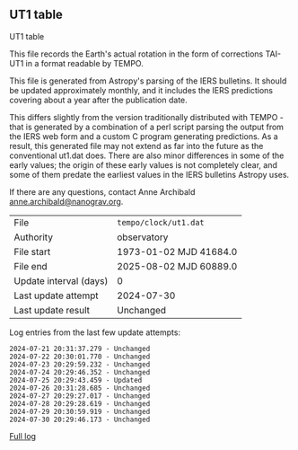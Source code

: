 
## UT1 table

UT1 table

This file records the Earth's actual rotation in the form of
corrections TAI-UT1 in a format readable by TEMPO.

This file is generated from Astropy's parsing of the IERS
bulletins. It should be updated approximately monthly, and it
includes the IERS predictions covering about a year after the
publication date.

This differs slightly from the version traditionally distributed
with TEMPO - that is generated by a combination of a perl script
parsing the output from the IERS web form and a custom C program
generating predictions. As a result, this generated file may not
extend as far into the future as the conventional ut1.dat does.
There are also minor differences in some of the early values; the
origin of these early values is not completely clear, and some of
them predate the earliest values in the IERS bulletins Astropy uses.

If there are any questions, contact Anne Archibald
<anne.archibald@nanograv.org>.

|     |     |
|:--- |:--- |
| File | `tempo/clock/ut1.dat` |
| Authority | observatory |
| File start | 1973-01-02 MJD 41684.0 |
| File end | 2025-08-02 MJD 60889.0 |
| Update interval (days) | 0 |
| Last update attempt | 2024-07-30 |
| Last update result | Unchanged |

Log entries from the last few update attempts:
```
2024-07-21 20:31:37.279 - Unchanged
2024-07-22 20:30:01.770 - Unchanged
2024-07-23 20:29:59.232 - Unchanged
2024-07-24 20:29:46.352 - Unchanged
2024-07-25 20:29:43.459 - Updated
2024-07-26 20:31:28.685 - Unchanged
2024-07-27 20:29:27.017 - Unchanged
2024-07-28 20:29:28.619 - Unchanged
2024-07-29 20:30:59.919 - Unchanged
2024-07-30 20:29:46.173 - Unchanged
```
[Full log](https://raw.githubusercontent.com/ipta/pulsar-clock-corrections/main/log/tempo/clock/ut1.dat.log)

